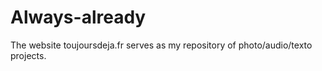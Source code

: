 # Always-already

The website toujoursdeja.fr serves as my repository of photo/audio/texto projects.